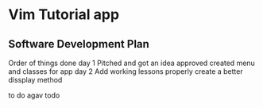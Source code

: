 # Vim Tutorial app
## Software Development Plan
Order of things done
day 1 
    Pitched and got an idea approved
    created menu and classes for app
day 2
   Add working lessons
   properly create a better dissplay method


   to do agav
   todo 